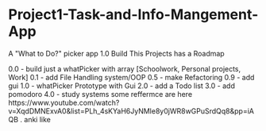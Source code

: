 # Project1-Task-and-Info-Mangement-App
<p>A "What to Do?" picker app 1.0 Build
This Projects has a Roadmap</p>
0.0 - build just a whatPicker with array [Schoolwork, Personal projects, Work]
0.1 - add File Handling system/OOP
0.5 - make Refactoring
0.9 - add gui
1.0 - whatPicker Prototype with Gui
2.0 - add a Todo list
3.0 - add pomodoro
4.0 - study systems some reffermce are here https://www.youtube.com/watch?v=XqdDMNExvA0&list=PLh_4sKYaH6JyNMle8y0jWR8wGPuSrdQq8&pp=iAQB
      . anki like
      
